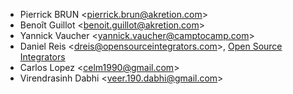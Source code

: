 - Pierrick BRUN \<<pierrick.brun@akretion.com>\>
- Benoît Guillot \<<benoit.guillot@akretion.com>\>
- Yannick Vaucher \<<yannick.vaucher@camptocamp.com>\>
- Daniel Reis \<<dreis@opensourceintegrators.com>\>, [Open Source
  Integrators](https://opensourceintegrators.com)
- Carlos Lopez \<<celm1990@gmail.com>\>
- Virendrasinh Dabhi \<<veer.190.dabhi@gmail.com>\>
